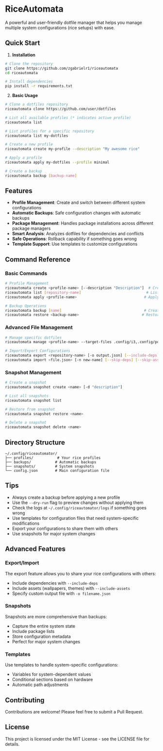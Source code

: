 # RiceAutomata

A powerful and user-friendly dotfile manager that helps you manage multiple system configurations (rice setups) with ease.

## Quick Start

1. **Installation**
```bash
# Clone the repository
git clone https://github.com/zgabrielr1/riceautomata
cd riceautomata

# Install dependencies
pip install -r requirements.txt
```

2. **Basic Usage**

```bash
# Clone a dotfiles repository
riceautomata clone https://github.com/user/dotfiles

# List all available profiles (* indicates active profile)
riceautomata list

# List profiles for a specific repository
riceautomata list my-dotfiles

# Create a new profile
riceautomata create my-profile --description "My awesome rice"

# Apply a profile
riceautomata apply my-dotfiles --profile minimal

# Create a backup
riceautomata backup [backup-name]
```

## Features

- **Profile Management**: Create and switch between different system configurations
- **Automatic Backups**: Safe configuration changes with automatic backups
- **Package Management**: Handles package installations across different package managers
- **Smart Analysis**: Analyzes dotfiles for dependencies and conflicts
- **Safe Operations**: Rollback capability if something goes wrong
- **Template Support**: Use templates to customize configurations

## Command Reference

### Basic Commands
```bash
# Profile Management
riceautomata create <profile-name> [--description "Description"]  # Create a new profile
riceautomata list [repository-name]                              # List all profiles
riceautomata apply <profile-name>                               # Apply a profile

# Backup Operations
riceautomata backup [name]                                      # Create a backup
riceautomata restore <backup-name>                             # Restore from backup
```

### Advanced File Management
```bash
# Manage specific dotfiles
riceautomata manage <profile-name> --target-files .config/i3,.config/polybar [--dry-run]

# Import/Export Configurations
riceautomata export <repository-name> [-o output.json] [--include-deps] [--include-assets]
riceautomata import <file.json> [-n new-name] [--skip-deps] [--skip-assets]
```

### Snapshot Management
```bash
# Create a snapshot
riceautomata snapshot create <name> [-d "description"]

# List all snapshots
riceautomata snapshot list

# Restore from snapshot
riceautomata snapshot restore <name>

# Delete a snapshot
riceautomata snapshot delete <name>
```

## Directory Structure

```
~/.config/riceautomator/
├── profiles/           # Your rice profiles
├── backups/           # Automatic backups
├── snapshots/         # System snapshots
└── config.json        # Main configuration file
```

## Tips

- Always create a backup before applying a new profile
- Use the `--dry-run` flag to preview changes without applying them
- Check the logs at `~/.config/riceautomator/logs` if something goes wrong
- Use templates for configuration files that need system-specific modifications
- Export your configurations to share them with others
- Use snapshots for major system changes

## Advanced Features

### Export/Import
The export feature allows you to share your rice configurations with others:
- Include dependencies with `--include-deps`
- Include assets (wallpapers, themes) with `--include-assets`
- Specify custom output file with `-o filename.json`

### Snapshots
Snapshots are more comprehensive than backups:
- Capture the entire system state
- Include package lists
- Store configuration metadata
- Perfect for major system changes

### Templates
Use templates to handle system-specific configurations:
- Variables for system-dependent values
- Conditional sections based on hardware
- Automatic path adjustments

## Contributing

Contributions are welcome! Please feel free to submit a Pull Request.

## License

This project is licensed under the MIT License - see the LICENSE file for details.
